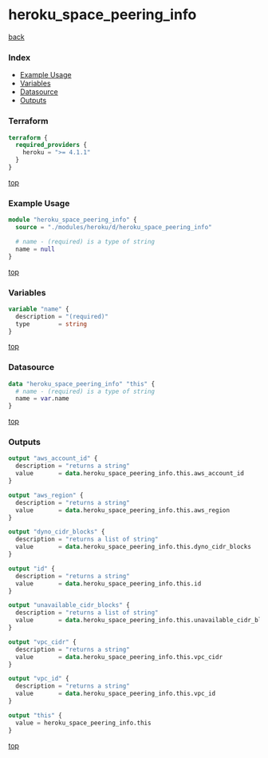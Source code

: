 # heroku_space_peering_info

[back](../heroku.md)

### Index

- [Example Usage](#example-usage)
- [Variables](#variables)
- [Datasource](#datasource)
- [Outputs](#outputs)

### Terraform

```terraform
terraform {
  required_providers {
    heroku = ">= 4.1.1"
  }
}
```

[top](#index)

### Example Usage

```terraform
module "heroku_space_peering_info" {
  source = "./modules/heroku/d/heroku_space_peering_info"

  # name - (required) is a type of string
  name = null
}
```

[top](#index)

### Variables

```terraform
variable "name" {
  description = "(required)"
  type        = string
}
```

[top](#index)

### Datasource

```terraform
data "heroku_space_peering_info" "this" {
  # name - (required) is a type of string
  name = var.name
}
```

[top](#index)

### Outputs

```terraform
output "aws_account_id" {
  description = "returns a string"
  value       = data.heroku_space_peering_info.this.aws_account_id
}

output "aws_region" {
  description = "returns a string"
  value       = data.heroku_space_peering_info.this.aws_region
}

output "dyno_cidr_blocks" {
  description = "returns a list of string"
  value       = data.heroku_space_peering_info.this.dyno_cidr_blocks
}

output "id" {
  description = "returns a string"
  value       = data.heroku_space_peering_info.this.id
}

output "unavailable_cidr_blocks" {
  description = "returns a list of string"
  value       = data.heroku_space_peering_info.this.unavailable_cidr_blocks
}

output "vpc_cidr" {
  description = "returns a string"
  value       = data.heroku_space_peering_info.this.vpc_cidr
}

output "vpc_id" {
  description = "returns a string"
  value       = data.heroku_space_peering_info.this.vpc_id
}

output "this" {
  value = heroku_space_peering_info.this
}
```

[top](#index)